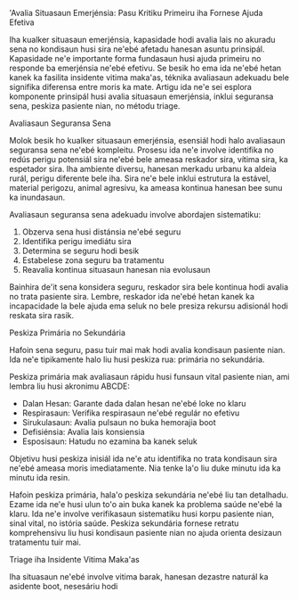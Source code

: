 'Avalia Situasaun Emerjénsia: Pasu Kritiku Primeiru iha Fornese Ajuda Efetiva

Iha kualker situasaun emerjénsia, kapasidade hodi avalia lais no akuradu sena no kondisaun husi sira ne'ebé afetadu hanesan asuntu prinsipál. Kapasidade ne'e importante forma fundasaun husi ajuda primeiru no responde ba emerjénsia ne'ebé efetivu. Se besik ho ema ida ne'ebé hetan kanek ka fasilita insidente vitima maka'as, téknika avaliasaun adekuadu bele signifika diferensa entre moris ka mate. Artigu ida ne'e sei esplora komponente prinsipál husi avalia situasaun emerjénsia, inklui seguransa sena, peskiza pasiente nian, no métodu triage.

Avaliasaun Seguransa Sena

Molok besik ho kualker situasaun emerjénsia, esensiál hodi halo avaliasaun seguransa sena ne'ebé kompleitu. Prosesu ida ne'e involve identifika no redús perigu potensiál sira ne'ebé bele ameasa reskador sira, vítima sira, ka espetador sira. Iha ambiente diversu, hanesan merkadu urbanu ka aldeia rurál, perigu diferente bele iha. Sira ne'e bele inklui estrutura la estável, material perigozu, animal agresivu, ka ameasa kontinua hanesan bee sunu ka inundasaun.

Avaliasaun seguransa sena adekuadu involve abordajen sistematiku:

1. Obzerva sena husi distánsia ne'ebé seguru
2. Identifika perigu imediátu sira
3. Determina se seguru hodi besik
4. Estabelese zona seguru ba tratamentu
5. Reavalia kontinua situasaun hanesan nia evolusaun

Bainhira de'it sena konsidera seguru, reskador sira bele kontinua hodi avalia no trata pasiente sira. Lembre, reskador ida ne'ebé hetan kanek ka incapacidade la bele ajuda ema seluk no bele presiza rekursu adisionál hodi reskata sira rasik.

Peskiza Primária no Sekundária

Hafoin sena seguru, pasu tuir mai mak hodi avalia kondisaun pasiente nian. Ida ne'e tipikamente halo liu husi peskiza rua: primária no sekundária.

Peskiza primária mak avaliasaun rápidu husi funsaun vital pasiente nian, ami lembra liu husi akronimu ABCDE:

- Dalan Hesan: Garante dada dalan hesan ne'ebé loke no klaru
- Respirasaun: Verifika respirasaun ne'ebé regulár no efetivu
- Sirukulasaun: Avalia pulsaun no buka hemorajia boot
- Defisiénsia: Avalia lais konsiensia
- Esposisaun: Hatudu no ezamina ba kanek seluk

Objetivu husi peskiza inisiál ida ne'e atu identifika no trata kondisaun sira ne'ebé ameasa moris imediatamente. Nia tenke la'o liu duke minutu ida ka minutu ida resin.

Hafoin peskiza primária, hala'o peskiza sekundária ne'ebé liu tan detalhadu. Ezame ida ne'e husi ulun to'o ain buka kanek ka problema saúde ne'ebé la klaru. Ida ne'e involve verifikasaun sistematiku husi korpu pasiente nian, sinal vital, no istória saúde. Peskiza sekundária fornese retratu komprehensivu liu husi kondisaun pasiente nian no ajuda orienta desizaun tratamentu tuir mai.

Triage iha Insidente Vitima Maka'as

Iha situasaun ne'ebé involve vitima barak, hanesan dezastre naturál ka asidente boot, nesesáriu hodi